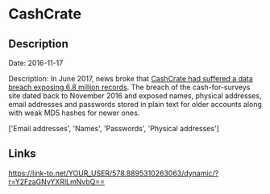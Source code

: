 # CashCrate

## Description

Date: 2016-11-17

Description:
In June 2017, news broke that <a href="https://motherboard.vice.com/en_us/article/bj8pvq/hackers-steal-6-million-user-accounts-for-cash-for-surveys-site" target="_blank" rel="noopener">CashCrate had suffered a data breach exposing 6.8 million records</a>. The breach of the cash-for-surveys site dated back to November 2016 and exposed names, physical addresses, email addresses and passwords stored in plain text for older accounts along with weak MD5 hashes for newer ones.


['Email addresses', 'Names', 'Passwords', 'Physical addresses']

## Links

https://link-to.net/YOUR_USER/578.8895310263063/dynamic/?r=Y2FzaGNyYXRlLmNvbQ==